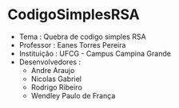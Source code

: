 # CodigoSimplesRSA
- Tema : Quebra de codigo simples RSA 
- Professor : Eanes Torres Pereira
- Instituição : UFCG - Campus Campina Grande
- Desenvolvedores : 
  - Andre Araujo
  - Nicolas Gabriel
  - Rodrigo Ribeiro
  - Wendley Paulo de França


